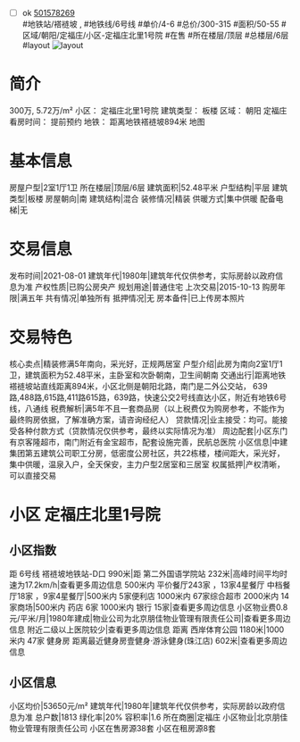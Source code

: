 - [ ] ok [501578269](https://bj.5i5j.com/ershoufang/501578269.html)  
 #地铁站/褡裢坡 ,  #地铁线/6号线
#单价/4-6 #总价/300-315 #面积/50-55   #区域/朝阳/定福庄/小区-定福庄北里1号院 #在售 #所在楼层/顶层 #总楼层/6层 #layout 
![layout](http://image2a.5i5j.com/bdir/layout/443873.jpg_P5.jpg) 
# 简介 
 300万,  5.72万/m² 
小区： 定福庄北里1号院
建筑类型： 板楼
区域： 朝阳 定福庄
看房时间： 提前预约
地铁： 距离地铁褡裢坡894米 地图
# 基本信息 
 房屋户型|2室1厅1卫
所在楼层|顶层/6层
建筑面积|52.48平米
户型结构|平层
建筑类型|板楼
房屋朝向|南
建筑结构|混合
装修情况|精装
供暖方式|集中供暖
配备电梯|无
# 交易信息 
 发布时间|2021-08-01
建筑年代|1980年|建筑年代仅供参考，实际房龄以政府信息为准
产权性质|已购公房央产
规划用途|普通住宅
上次交易|2015-10-13
购房年限|满五年
共有情况|单独所有
抵押情况|无
房本备件|已上传房本照片
# 交易特色 
 核心卖点|精装修满5年南向，采光好，正规两居室
户型介绍|此房为南向2室1厅1卫，建筑面积为52.48平米，主卧室和次卧朝南，卫生间朝南
交通出行|距离地铁褡裢坡站直线距离894米，小区北侧是朝阳北路，南门是二外公交站， 639路,488路,615路,411路615路，639路，快速公交2号线直达小区，附近有地铁6号线，八通线
税费解析|满5年不且一套商品房（以上税费仅为购房参考，不能作为最终购房依据，了解准确方案，请咨询经纪人）
贷款情况|业主接受：均可。能接受各种付款方式（贷款情况仅供参考，最终以实际情况为准）
周边配套|小区东门有京客隆超市，南门附近有金宝超市，配套设施完善，民航总医院
小区信息|中建集团第五建筑公司职工分房，低密度公房社区，共22栋楼，楼间距大，采光好，集中供暖，温泉入户，全天保安，主力户型2居室和三居室
权属抵押|产权清晰，可以直接交易
# 小区 定福庄北里1号院
## 小区指数 
 距 6号线 褡裢坡地铁站-D口 990米|距 第二外国语学院站 232米|高峰时间平均时速为17.2km/h|查看更多周边信息
500米内 平价餐厅243家 ，13家4星餐厅
中档餐厅18家 ，9家4星餐厅|500米内 5家便利店
1000米内 67家综合超市
2000米内 14家商场|500米内 药店 6家
1000米内 银行 15家|查看更多周边信息
小区物业费0.8元/平米/月|1980年建成|物业公司为北京朋佳物业管理有限责任公司|查看更多周边信息
附近二级以上医院较少|查看更多周边信息
距离 西岸体育公园 1180米|1000米内 47家 健身房
距离最近健身房壹健身·游泳健身(珠江店) 602米|查看更多周边信息
## 小区信息 
 小区均价|53650元/m²
建筑年代|1980年|建筑年代仅供参考，实际房龄以政府信息为准
总户数|1813
绿化率|20%
容积率|1.6
所在商圈|定福庄
小区物业|北京朋佳物业管理有限责任公司
小区在售房源38套
小区在租房源8套
